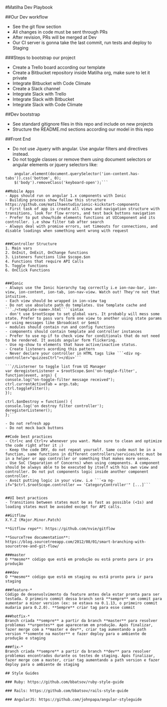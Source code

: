 #Matilha Dev Playbook

##Our Dev workflow
- See the git flow section
- All changes in code must be sent through PRs
- After revision, PRs will be merged at Dev
- Our CI server is gonna take the last commit, run tests and deploy to Staging


###Steps to bootstrap our project
- Create a Trello board according our template
- Create a Bitbucket repository inside Matilha org, make sure to let it private 
- Integrate Bitbucket with Code Climate
- Create a Slack channel
- Integrate Slack with Trello
- Integrate Slack with Bitbucket
- Integrate Slack with Code Climate 


##Dev bootstrap
- See standard gitignore files in this repo and include on new projects
- Structure the README.md sections according our model in this repo

##Front End
- Do not use Jquery with angular. Use angular filters and directives instead.
- Do not toggle classes or remove them using document selectors or angular elements or jquery selectors like:
```document.querySelector('div.tabs').style.display = 'none';
    angular.element(document.querySelector('ion-content.has-tabs')).css('bottom', 0);
    $('body').removeClass('keyboard-open');```

##Mobile Apps
- Apps should run on angular 1.x components with Ionic
- Building process show follow this structure https://github.com/matilhaestudio/ionic-kickstart-components
- First task of app is create all views and navigation structure with transitions, look for flow errors, and test back buttons navigation
- Prefer to put show/hide elements functions at UIComponent and its controller. i.e show filter tab after search
- Always deal with promise errors, set timeouts for connections, and disable loadings when something went wrong with request


###Controller Structure
1. Main vars
2. OnInit, OnExit, OnChange functions
3. Listeners functions like $scope.$on
4. Functions that require API Calls
5. Toggle functions
6. OnClick Functions


###Ionic
- Always use the Ionic hierarchy tag correctly i.e ion-nav-bar, ion-view, ion-content, ion-tab, ion-nav-view. Watch out! They're not that intuitive.
- Each view should be wrapped in ion-view tag
- Do not use absolute path do templates. Use template cache and ```./<template-name>.html````sintax
- don't use $rootScope to set global vars. It probably will mess some state. Prefer to pass vars form one view to another using state params or using messages like $broadcast or $emit
- modules should contain run and config functions
- components should contain template and controller instances
- Prefer to use ng-if to check view for conditionals that do not need to be rendered. It avoids angular form flickering. 
- Use ng-show to elements that have active/inactive status. 
- Create listeners acording this pattern
- Never declare your controller in HTML tags like ```<div ng-controller="quizzesCtrl"></div>```

```//Listerner to toggle list from UI Manager
var deregisterListener = $rootScope.$on('on-toggle-filter', function(event, args) {
console.log("on-toggle-filter message received");
ctrl.currentActiveTab = args.tab;
ctrl.toggleFilter();
});

ctrl.$onDestroy = function() {
console.log('on destroy filter controller');
deregisterListener();
};```

- Do not refresh app 
- Do not mock back buttons

##Code best practices
- Ctrl+c and Ctrl+v whenever you want. Make sure to clean and optimize the code right after it ;) 
- Keep the code DRY, do not repeat yourself. Same code must be in a function, same functions in different controllers/services/etc must be in a helper or app controller or something that makes more sense.  
- Use SoC (Separation of Concerns) when using components. A component should be always able to be executed by itself with his own view and controller. Do not put components logic inside another component controller. 
- Avoit putting logic in your view. i.e ```<a ng-if="$ctrl.$rootScope.controller == 'CategoryController'" [...]```


##UI best practices
- Transitions between states must be as fast as possible (<1s) and loading states must be avoided except for API calls. 

##Gitflow
X.Y.Z (Major.Minor.Patch)

**Gitflow repo**: https://github.com/nvie/gitflow

**SourceTree documentation**: https://blog.sourcetreeapp.com/2012/08/01/smart-branching-with-sourcetree-and-git-flow/

###master 
O **mesmo** código que está em produção ou está pronto para ir pra produção

###dev
O **mesmo** código que está em staging ou está pronto para ir para staging

###feature-*
Código de desenvolvimento da feature antes dela estar pronta para ser testada. O primeiro commit dessa branch será **sempre** um commit para aumentar a minor version (ex: se estava na 0.1.13, o primeiro commit mudaria para 0.2.0). **Sempre** criar tag para esse commit

###hotfix-*
Branch criada **sempre** a partir da branch **master** para resolver problemas **urgentes** que apareceram em produção. Após finalizar, fazer merge com a **master e dev**, criar tag aumentando a path version **somente na master** e fazer deploy para o ambiente de produção e staging

###fix-*
Branch criada **sempre** a partir da branch **dev** para resolver problemas encontrados durante os testes de staging. Após finalizar, fazer merge com a master, criar tag aumentando a path version e fazer deploy para o ambiente de staging

## Style Guides

### Ruby: https://github.com/bbatsov/ruby-style-guide

### Rails: https://github.com/bbatsov/rails-style-guide

### AngularJS: https://github.com/johnpapa/angular-styleguide

